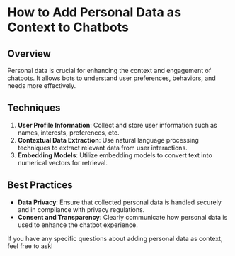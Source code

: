 # How to Add Personal Data as Context to Chatbots

## Overview
Personal data is crucial for enhancing the context and engagement of chatbots. It allows bots to understand user preferences, behaviors, and needs more effectively.

## Techniques
1. **User Profile Information**: Collect and store user information such as names, interests, preferences, etc.
2. **Contextual Data Extraction**: Use natural language processing techniques to extract relevant data from user interactions.
3. **Embedding Models**: Utilize embedding models to convert text into numerical vectors for retrieval.

## Best Practices
- **Data Privacy**: Ensure that collected personal data is handled securely and in compliance with privacy regulations.
- **Consent and Transparency**: Clearly communicate how personal data is used to enhance the chatbot experience.

If you have any specific questions about adding personal data as context, feel free to ask!